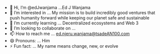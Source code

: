 - 👋 Hi, I’m @edJwanjama ...Ed J Wanjama
- 👀 I’m interested in ... My mission is to build incredibly good ventures that push humanity forward while keeping our planet safe and sustainable
- 🌱 I’m currently learning ... Decentralized ecosystems and Web 3
- 💞️ I’m looking to collaborate on ...
- 📫 How to reach me ... ed.njeru.wanjama@tsadeAN100.com
- 😄 Pronouns: ... Him
- ⚡ Fun fact: ... My name means change, new, or evolve

<!---
edJwanjama/edJwanjama is a ✨ special ✨ repository because its `README.md` (this file) appears on your GitHub profile.
You can click the Preview link to take a look at your changes.
--->
